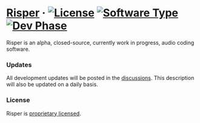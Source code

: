 # [Risper](https://github.com/Bizmex) &middot; [![License](https://img.shields.io/badge/license-proprietary-blue)](https://github.com/Bizmex/risper/blob/main/LICENSE.md) [![Software Type](https://img.shields.io/badge/Software-Closed--Source-red)](https://en.wikipedia.org/wiki/Proprietary_software) [![Dev Phase](https://img.shields.io/badge/Phase-Alpha-lightgrey)](https://github.com/Bizmex/risper/discussions/1)

Risper is an alpha, closed-source, currently work in progress, audio coding software. 

### Updates

All development updates will be posted in the [discussions](https://github.com/Bizmex/risper/discussions). This description will also be updated on a daily basis.

### License

Risper is [proprietary licensed](./LICENSE.md).
